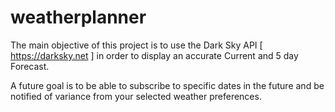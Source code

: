 # weatherplanner
The main objective of this project is to use the Dark Sky API [ https://darksky.net ]
in order to display an accurate Current and 5 day Forecast. 

A future goal is to be able to 
subscribe to specific dates in the future and be notified of variance from your selected 
weather preferences. 

